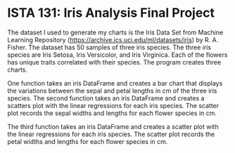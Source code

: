 # ISTA 131: Iris Analysis Final Project
The dataset I used to generate my charts is the Iris Data Set from Machine Learning Repository (https://archive.ics.uci.edu/ml/datasets/iris) by R. A. Fisher. The dataset has 50 samples of three iris species. The three iris species are Iris Setosa, Iris Versicolor, and Iris Virginica. Each of the flowers has unique traits correlated with their species. The program creates three charts.

One function takes an iris DataFrame and creates a bar chart that displays the variations between the sepal and petal lengths in cm of the three iris species.
The second function takes an iris DataFrame and creates a scatters plot with the linear regressions for each iris species. The scatter plot records the sepal widths and lengths for each flower species in cm.

The third function takes an iris DataFrame and creates a scatter plot with the linear regressions for each iris species. The scatter plot records the petal widths and lengths for each flower species in cm.
